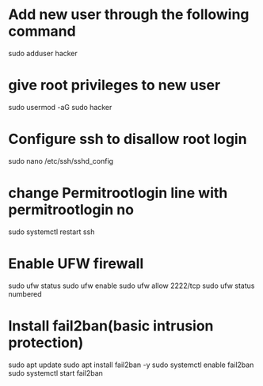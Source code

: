  # Add new user through the following command
 sudo adduser hacker
 
 # give root privileges to new user
 sudo usermod -aG sudo hacker

 # Configure ssh to disallow root login
 sudo nano /etc/ssh/sshd_config
 
 # change Permitrootlogin line with permitrootlogin no
 sudo systemctl restart ssh

 # Enable UFW firewall
 sudo ufw status
 sudo ufw enable
 sudo ufw allow 2222/tcp
 sudo ufw status numbered

 # Install fail2ban(basic intrusion protection)
sudo apt update
sudo apt install fail2ban -y
sudo systemctl enable fail2ban
sudo systemctl start fail2ban
